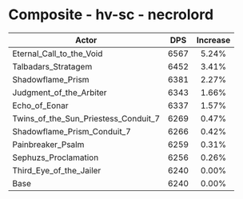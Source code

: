 # Composite - hv-sc - necrolord
| Actor | DPS | Increase |
|---|:---:|:---:|
|Eternal_Call_to_the_Void|6567|5.24%|
|Talbadars_Stratagem|6452|3.41%|
|Shadowflame_Prism|6381|2.27%|
|Judgment_of_the_Arbiter|6343|1.66%|
|Echo_of_Eonar|6337|1.57%|
|Twins_of_the_Sun_Priestess_Conduit_7|6269|0.47%|
|Shadowflame_Prism_Conduit_7|6266|0.42%|
|Painbreaker_Psalm|6259|0.31%|
|Sephuzs_Proclamation|6256|0.26%|
|Third_Eye_of_the_Jailer|6240|0.00%|
|Base|6240|0.00%|
